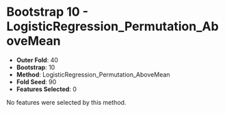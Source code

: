 # Bootstrap 10 - LogisticRegression_Permutation_AboveMean

- **Outer Fold**: 40
- **Bootstrap**: 10
- **Method**: LogisticRegression_Permutation_AboveMean
- **Fold Seed**: 90
- **Features Selected**: 0

No features were selected by this method.
